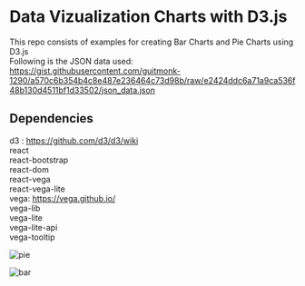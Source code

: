 # Data Vizualization Charts with D3.js

This repo consists of examples for creating Bar Charts and Pie Charts using D3.js <br />
Following is the JSON data used: https://gist.githubusercontent.com/guitmonk-1290/a570c6b354b4c8e487e236464c73d98b/raw/e2424ddc6a71a9ca536f48b130d4511bf1d33502/json_data.json

## Dependencies

d3 : https://github.com/d3/d3/wiki <br />
react <br />
react-bootstrap <br />
react-dom <br />
react-vega <br />
react-vega-lite <br />
vega: https://vega.github.io/ <br />
vega-lib <br />
vega-lite <br />
vega-lite-api <br />
vega-tooltip <br />

![pie](https://github.com/guitmonk-1290/Charts/assets/104564065/f2046dc2-7a40-4975-923c-b45af0689850)

![bar](https://github.com/guitmonk-1290/Charts/assets/104564065/b7cb2f8a-3369-48a9-b46c-3ad141c9ff9d)
